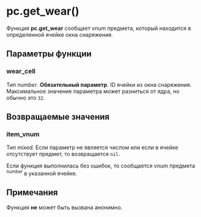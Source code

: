# pc.get_wear()
Функция **pc.get_wear** сообщает vnum предмета, который находится в определенной ячейке окна снаряжения.

## Параметры функции
### wear_cell
Тип *number*. **Обязательный параметр**. ID ячейки из окна снаряжения. Максимальное значение параметра может разниться от ядра, но обычно это `32`.

## Возвращаемые значения
### item_vnum
Тип *mixed*. Если параметр не является числом или если в ячейке отсутствует предмет, то возвращается `nil`.

Если функция выполнилась без ошибок, то сообщается vnum предмета <sup>number</sup> в указанной ячейке.

## Примечания
Функция **не** может быть вызвана анонимно.